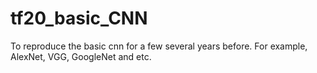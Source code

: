 # tf20_basic_CNN
To reproduce the basic cnn for a few several years before. For example, AlexNet, VGG, GoogleNet and etc.

